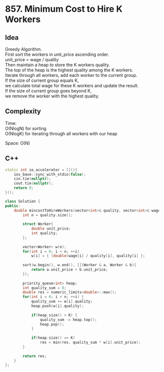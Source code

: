 # 857. Minimum Cost to Hire K Workers

## Idea
Greedy Algorithm.  
First sort the workers in unit_price ascending order.  
unit_price = wage / quality  
Then maintain a heap to store the K workers quality.  
The top of the heap is the highest quality among the K workers.  
Iterate through all workers, add each worker to the current group.  
If the size of current group equals K,  
we calculate total wage for these K workers and update the result.  
If the size of current group goes beyond K,  
we remove the worker with the highest quality.  

## Complexity
Time:  
O(NlogN) for sorting  
O(NlogK) for iterating through all workers with our heap  

Space: O(N)  

## C++
```C++
static int io_accelerator = [](){
    ios_base::sync_with_stdio(false);
    cin.tie(nullptr);
    cout.tie(nullptr);
    return 0;
}();

class Solution {
public:
    double mincostToHireWorkers(vector<int>& quality, vector<int>& wage, int K) {
        int n = quality.size();
        
        struct Worker{
            double unit_price;
            int quality;
        };
        
        vector<Worker> w(n);
        for(int i = 0; i < n; ++i)
            w[i] = { (double)wage[i] / quality[i], quality[i] };
        
        sort(w.begin(), w.end(), [](Worker & a, Worker & b){
            return a.unit_price < b.unit_price;
        });
        
        priority_queue<int> heap;
        int quality_sum = 0;
        double res = numeric_limits<double>::max();
        for(int i = 0; i < n; ++i) {
            quality_sum += w[i].quality;
            heap.push(w[i].quality);
            
            if(heap.size() > K) {
                quality_sum -= heap.top();
                heap.pop();
            }
            
            if(heap.size() == K)
                res = min(res, quality_sum * w[i].unit_price);
        }
        
        return res;
    }
};
```